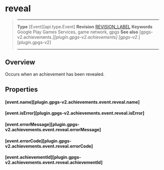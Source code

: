 # reveal

> --------------------- ------------------------------------------------------------------------------------------
> __Type__              [Event][api.type.Event]
> __Revision__          [REVISION_LABEL](REVISION_URL)
> __Keywords__          Google Play Games Services, game network, gpgs
> __See also__          [gpgs-v2.achievements.*][plugin.gpgs-v2.achievements]
>                       [gpgs-v2.*][plugin.gpgs-v2]
> --------------------- ------------------------------------------------------------------------------------------

## Overview

Occurs when an achievement has been revealed.

## Properties

#### [event.name][plugin.gpgs-v2.achievements.event.reveal.name]

#### [event.isError][plugin.gpgs-v2.achievements.event.reveal.isError]

#### [event.errorMessage][plugin.gpgs-v2.achievements.event.reveal.errorMessage]

#### [event.errorCode][plugin.gpgs-v2.achievements.event.reveal.errorCode]

#### [event.achievementId][plugin.gpgs-v2.achievements.event.reveal.achievementId]